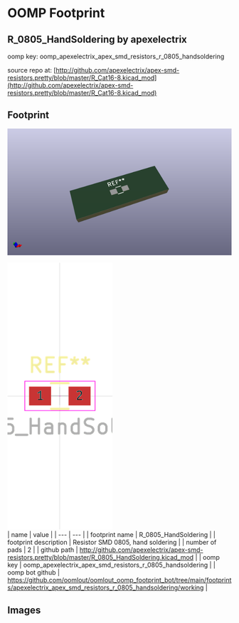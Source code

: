# OOMP Footprint  
## R_0805_HandSoldering  by apexelectrix  
  
oomp key: oomp_apexelectrix_apex_smd_resistors_r_0805_handsoldering  
  
source repo at: [http://github.com/apexelectrix/apex-smd-resistors.pretty/blob/master/R_Cat16-8.kicad_mod](http://github.com/apexelectrix/apex-smd-resistors.pretty/blob/master/R_Cat16-8.kicad_mod)  
## Footprint  
  
[![working_kicad_pcb_3d.png](working_kicad_pcb_3d_600.png)](working_kicad_pcb_3d.png)  
  
[![working.png](working_600.png)](working.png)  
| name | value | 
| --- | --- | 
| footprint name | R_0805_HandSoldering | 
| footprint description | Resistor SMD 0805, hand soldering | 
| number of pads | 2 | 
| github path | http://github.com/apexelectrix/apex-smd-resistors.pretty/blob/master/R_0805_HandSoldering.kicad_mod | 
| oomp key | oomp_apexelectrix_apex_smd_resistors_r_0805_handsoldering | 
| oomp bot github | https://github.com/oomlout/oomlout_oomp_footprint_bot/tree/main/footprints/apexelectrix_apex_smd_resistors_r_0805_handsoldering/working | 
## Images  
